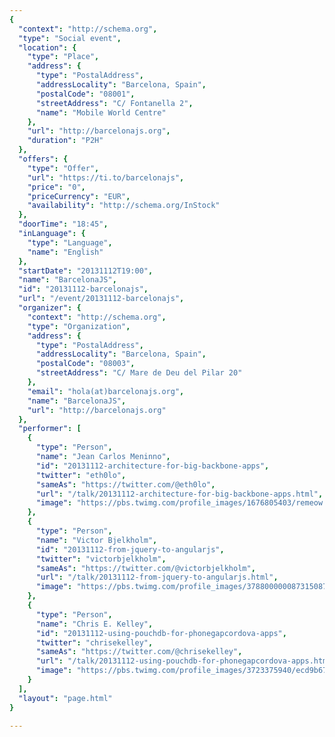 ```yaml
---
{
  "context": "http://schema.org",
  "type": "Social event",
  "location": {
    "type": "Place",
    "address": {
      "type": "PostalAddress",
      "addressLocality": "Barcelona, Spain",
      "postalCode": "08001",
      "streetAddress": "C/ Fontanella 2",
      "name": "Mobile World Centre"
    },
    "url": "http://barcelonajs.org",
    "duration": "P2H"
  },
  "offers": {
    "type": "Offer",
    "url": "https://ti.to/barcelonajs",
    "price": "0",
    "priceCurrency": "EUR",
    "availability": "http://schema.org/InStock"
  },
  "doorTime": "18:45",
  "inLanguage": {
    "type": "Language",
    "name": "English"
  },
  "startDate": "20131112T19:00",
  "name": "BarcelonaJS",
  "id": "20131112-barcelonajs",
  "url": "/event/20131112-barcelonajs",
  "organizer": {
    "context": "http://schema.org",
    "type": "Organization",
    "address": {
      "type": "PostalAddress",
      "addressLocality": "Barcelona, Spain",
      "postalCode": "08003",
      "streetAddress": "C/ Mare de Deu del Pilar 20"
    },
    "email": "hola(at)barcelonajs.org",
    "name": "BarcelonaJS",
    "url": "http://barcelonajs.org"
  },
  "performer": [
    {
      "type": "Person",
      "name": "Jean Carlos Meninno",
      "id": "20131112-architecture-for-big-backbone-apps",
      "twitter": "eth0lo",
      "sameAs": "https://twitter.com/@eth0lo",
      "url": "/talk/20131112-architecture-for-big-backbone-apps.html",
      "image": "https://pbs.twimg.com/profile_images/1676805403/remeow.jpg"
    },
    {
      "type": "Person",
      "name": "Victor Bjelkholm",
      "id": "20131112-from-jquery-to-angularjs",
      "twitter": "victorbjelkholm",
      "sameAs": "https://twitter.com/@victorbjelkholm",
      "url": "/talk/20131112-from-jquery-to-angularjs.html",
      "image": "https://pbs.twimg.com/profile_images/378800000087315087/e5a78bb2b5c3051fdffed458ff6d7e9b.jpeg"
    },
    {
      "type": "Person",
      "name": "Chris E. Kelley",
      "id": "20131112-using-pouchdb-for-phonegapcordova-apps",
      "twitter": "chrisekelley",
      "sameAs": "https://twitter.com/@chrisekelley",
      "url": "/talk/20131112-using-pouchdb-for-phonegapcordova-apps.html",
      "image": "https://pbs.twimg.com/profile_images/3723375940/ecd9b674f9922a2a4a08263c527362e4.jpeg"
    }
  ],
  "layout": "page.html"
}

---
```

